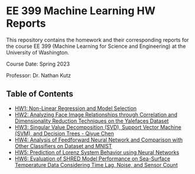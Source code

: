 # EE 399 Machine Learning HW Reports
This repository contains the homework and their corresponding reports for the course EE 399 (Machine Learning for Science and Engineering) at the University of Washington.  

Course Date: Spring 2023  

Professor: Dr. Nathan Kutz  

## Table of Contents
- [HW1: Non-Linear Regression and Model Selection](./HW1/README.rst)
- [HW2: Analyzing Face Image Relationships through Correlation and Dimensionality Reduction Techniques on the Yalefaces Dataset](./HW2/README.md)
- [HW3: Singular Value Decomposition (SVD), Support Vector Machine (SVM), and Decision Trees - Qiyue Chen](./HW3/README.md)
- [HW4: Analysis of Feedforward Neural Network and Comparison with Other Classifiers on Dataset and MNIST](./HW4/README.md)
- [HW5: Prediction of Lorenz System Behavior using Neural Networks](./HW5/README.md)
- [HW6: Evaluation of SHRED Model Performance on Sea-Surface Temperature Data Considering Time Lag, Noise, and Sensor Count](./HW6/README.md)
